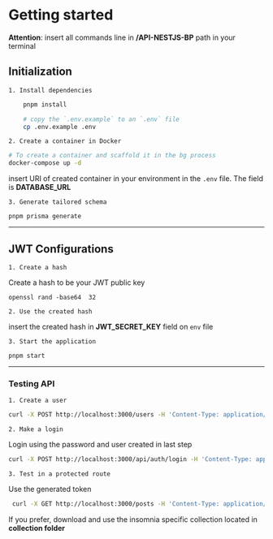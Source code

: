 # Getting started

**Attention**: insert all commands line in **/API-NESTJS-BP** path in your terminal

## Initialization

`1. Install dependencies`

```bash
    pnpm install

    # copy the `.env.example` to an `.env` file
    cp .env.example .env

```

`2. Create a container in Docker`

```bash
# To create a container and scaffold it in the bg process
docker-compose up -d
```

insert URI of created container in your environment in the `.env` file. The field is **DATABASE_URL**

`3. Generate tailored schema`

    pnpm prisma generate

---

## JWT Configurations

`1. Create a hash`

Create a hash to be your JWT public key

    openssl rand -base64  32

`2. Use the created hash`

insert the created hash in **JWT_SECRET_KEY** field on `env` file

`3. Start the application`

    pnpm start

---

### Testing API

`1. Create a user`

```bash
curl -X POST http://localhost:3000/users -H 'Content-Type: application/json' -d '{"name": "Marcos Felipe Ian Lopes", "email": "marcos@email.com", "password": "1234"}'
```

`2. Make a login`

Login using the password and user created in last step

```bash
curl -X POST http://localhost:3000/api/auth/login -H 'Content-Type: application/json' -d '{"email": "marcos@email.com", "password": "1234"}'
```

`3. Test in a protected route`

Use the generated token

```bash
 curl -X GET http://localhost:3000/posts -H 'Content-Type: application/json' -H "Authorization: Bearer {token}"
```

If you prefer, download and use the insomnia specific collection located in **collection folder**
